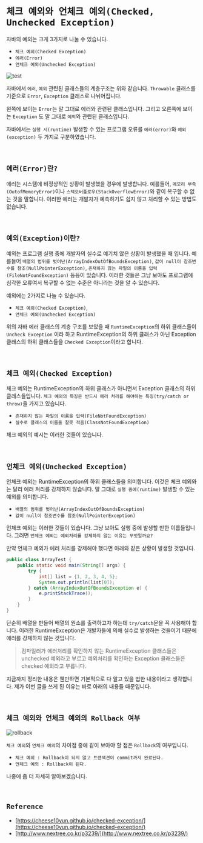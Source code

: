 # `체크 예외와 언체크 예외(Checked, Unchecked Exception)`

자바의 예외는 크게 3가지로 나눌 수 있습니다. 

- `체크 예외(Checked Exception)`
- `에러(Error)`
- `언체크 예외(Unchecked Exception)`

![test](http://www.nextree.co.kr/content/images/2016/09/Exception-Class.png)

자바에서 `에러`, `예외` 관련된 클래스들의 계층구조는 위와 같습니다. `Throwable` 클래스를 기준으로 `Error`, `Exception` 클래스로 나뉘어집니다. 

왼쪽에 보이는 `Error`는 말 그대로 에러와 관련된 클래스입니다. 그리고 오른쪽에 보이는 `Exception` 도 말 그대로 `예외`와 관련된 클래스입니다.

자바에서는 `실행 시(runtime)` 발생할 수 있는 프로그램 오류를 `에러(error)`와 `예외(exception)` 두 가지로 구분하였습니다. 

<br>

## `에러(Error)란?`

에러는 시스템에 비정상적인 상황이 발생했을 경우에 발생합니다. 예를들어, `메모리 부족(OutofMemoryError)`이나 `스택오버플로우(StackOverflowError)`와 같이 복구할 수 없는 것을 말합니다. 
이러한 에러는 개발자가 예측하기도 쉽지 않고 처리할 수 있는 방법도 없습니다. 

<br>

## `예외(Exception)이란?`

예외는 프로그램 실행 중에 개발자의 실수로 예기치 않은 상황이 발생했을 때 입니다. 예를들어 `배열의 범위를 벗어난(ArrayIndexOutOfBoundsException)`, `값이 null이 참조변수를 참조(NullPointerException)`,
`존재하지 않는 파일의 이름을 입력(FileNotFoundException)` 등등이 있습니다. 이러한 것들은 그냥 보아도 프로그램에 심각한 오류여서 복구할 수 없는 수준은 아니라는 것을 알 수 있습니다. 

예외에는 2가지로 나눌 수 있습니다.

- `체크 예외(Checked Exception)`, 
- `언체크 예외(Unchecked Exception)`
   
위의 자바 에러 클래스의 계층 구조를 보았을 때 `RuntimeException`의 하위 클래스들이 `Uncheck Exception` 이라 하고 RuntimeException의 하위 클래스가 아닌 Exception 클래스의 하위 클래스들을 `Checked Exception`이라고 합니다. 

<br>

## `체크 예외(Checked Exception)`

체크 예외는 RuntimeException의 하위 클래스가 아니면서 Exception 클래스의 하위 클래스들입니다. `체크 예외의 특징은 반드시 에러 처리를 해야하는 특징(try/catch or throw)`을 가지고 있습니다. 

- `존재하지 않는 파일의 이름을 입력(FileNotFoundException)`
- `실수로 클래스의 이름을 잘못 적음(ClassNotFoundException)`

체크 예외의 예시는 이러한 것들이 있습니다. 

<br>

## `언체크 예외(Unchecked Exception)`

언체크 예외는 RuntimeException의 하위 클래스들을 의미합니다. 이것은 체크 예외와는 달리 에러 처리를 강제하지 않습니다. 
말 그대로 `실행 중에(runtime)` 발생할 수 있는 예외를 의미합니다. 

- `배열의 범위를 벗어난(ArrayIndexOutOfBoundsException)`
- `값이 null이 참조변수를 참조(NullPointerException)`

언체크 예외는 이러한 것들이 있습니다. 그냥 보아도 실행 중에 발생할 만한 이름들입니다. 그러면 `언체크 예외는 예외처리를 강제하지 않는 이유는 무엇일까요?`

만약 언체크 예외가 에러 처리를 강제해야 했다면 아래와 같은 상황이 발생할 것입니다.  

```java
public class ArrayTest {
    public static void main(String[] args) {
        try {
            int[] list = {1, 2, 3, 4, 5};
            System.out.println(list[0]);
        } catch (ArrayIndexOutOfBoundsException e) {
            e.printStackTrace();
        }
    }
}
```

단순히 배열을 만들어 배열의 원소를 출력하고자 하는데 `try/catch`문을 꼭 사용해야 합니다. 이러한 RuntimeException은 개발자들에 의해 실수로 발생하는 것들이기 때문에
에러를 강제하지 않는 것입니다. 

> 컴파일러가 에러처리를 확인하지 않는 RuntimeException 클래스들은 unchecked 예외라고 부르고 
> 예외처리를 확인하는 Exception 클래스들은 checked 예외라고 부릅니다. 

지금까지 정리한 내용은 웬만하면 기본적으로 다 알고 있을 법한 내용이라고 생각합니다. 제가 이번 글을 쓰게 된 이유는 바로 아래의 내용들 때문입니다. 

<br>

## `체크 예외와 언체크 예외의 Rollback 여부`

![rollback](http://www.nextree.co.kr/content/images/2016/09/exception-table.png)

`체크 예외`와 `언체크 예외`의 차이점 중에 같이 보아야 할 점은 `Rollback`의 여부입니다. 

- `체크 예외 : Rollback이 되지 않고 트랜잭견이 commit까지 완료된다.`
- `언체크 예외 : Rollback이 된다.`

나중에 좀 더 자세히 알아보겠습니다. 

<br>

## `Reference`

- [https://cheese10yun.github.io/checked-exception/](https://cheese10yun.github.io/checked-exception/)
- [http://www.nextree.co.kr/p3239/](http://www.nextree.co.kr/p3239/)
